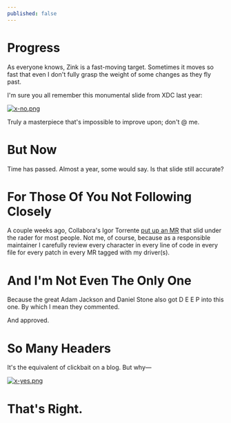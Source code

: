 ```yaml
---
published: false
---
```

# Progress

As everyone knows, Zink is a fast-moving target. Sometimes it moves so fast that even I don't fully grasp the weight of some changes as they fly past.

I'm sure you all remember this monumental slide from XDC last year:

[![x-no.png]({{site.url}}/assets/x-no.png)]({{site.url}}/assets/x-no.png)

Truly a masterpiece that's impossible to improve upon; don't @ me.

# But Now

Time has passed. Almost a year, some would say. Is that slide still accurate?

# For Those Of You Not Following Closely

A couple weeks ago, Collabora's Igor Torrente [put up an MR](https://gitlab.freedesktop.org/mesa/mesa/-/merge_requests/24222) that slid under the rader for most people. Not me, of course, because as a responsible maintainer I carefully review every character in every line of code in every file for every patch in every MR tagged with my driver(s).

# And I'm Not Even The Only One

Because the great Adam Jackson and Daniel Stone also got D E E P into this one. By which I mean they commented.

And approved.

# So Many Headers

It's the equivalent of clickbait on a blog. But why—

[![x-yes.png]({{site.url}}/assets/x-yes.png)]({{site.url}}/assets/x-yes.png)

# That's Right.
